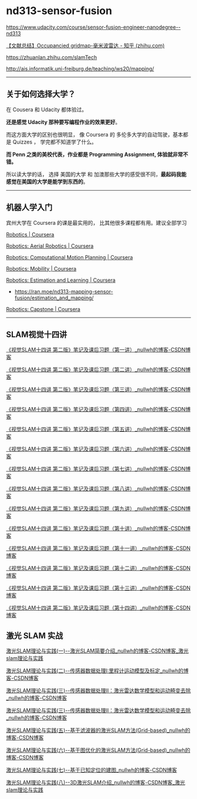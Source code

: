 # nd313-sensor-fusion

<https://www.udacity.com/course/sensor-fusion-engineer-nanodegree--nd313>

[【文献总结】Occupancied gridmap-毫米波雷达 - 知乎 (zhihu.com)](https://zhuanlan.zhihu.com/p/110223867)

<https://zhuanlan.zhihu.com/slamTech>

<http://ais.informatik.uni-freiburg.de/teaching/ws20/mapping/>





---

## 关于如何选择大学？

在 Cousera 和 Udacity 都体验过。

**还是感觉 Udacity 那种要写编程作业的效果更好**。

而这方面大学的区别也很明显， 像 Coursera 的 多伦多大学的自动驾驶，基本都是 Quizzes ， 学完都不知道学了什么。

**而 Penn 之类的美校代表，作业都是 Programming Assignment,  体验就非常不错。** 

所以读大学的话， 选择 美国的大学 和 加澳那些大学的感受很不同，**最起码我能感觉在美国的大学是能学到东西的**。

---

## 机器人学入门

宾州大学在 Coursera 的课是最实用的， 比其他很多课程都有用。建议全部学习

[Robotics | Coursera](https://www.coursera.org/specializations/robotics) 

[Robotics: Aerial Robotics | Coursera](https://www.coursera.org/learn/robotics-flight?specialization=robotics)

[Robotics: Computational Motion Planning | Coursera](https://www.coursera.org/learn/robotics-motion-planning?specialization=robotics)

[Robotics: Mobility | Coursera](https://www.coursera.org/learn/robotics-mobility?specialization=robotics)

[Robotics: Estimation and Learning | Coursera](https://www.coursera.org/learn/robotics-learning?specialization=robotics)

- https://ran.moe/nd313-mapping-sensor-fusion/estimation_and_mapping/

[Robotics: Capstone | Coursera](https://www.coursera.org/learn/robotics-capstone?specialization=robotics)





---

## SLAM视觉十四讲

[《视觉SLAM十四讲 第二版》笔记及课后习题（第一讲）_nullwh的博客-CSDN博客](https://blog.csdn.net/weixin_43619346/article/details/103181076?spm=1001.2014.3001.5502)

[《视觉SLAM十四讲 第二版》笔记及课后习题（第二讲）_nullwh的博客-CSDN博客](https://blog.csdn.net/weixin_43619346/article/details/103183262?spm=1001.2014.3001.5502)

[《视觉SLAM十四讲 第二版》笔记及课后习题（第三讲）_nullwh的博客-CSDN博客](https://blog.csdn.net/weixin_43619346/article/details/103186005?spm=1001.2014.3001.5502)

[《视觉SLAM十四讲 第二版》笔记及课后习题（第四讲）_nullwh的博客-CSDN博客](https://blog.csdn.net/weixin_43619346/article/details/103197189?spm=1001.2014.3001.5502)

[《视觉SLAM十四讲 第二版》笔记及课后习题（第五讲）_nullwh的博客-CSDN博客](https://blog.csdn.net/weixin_43619346/article/details/103198497?spm=1001.2014.3001.5502)

[《视觉SLAM十四讲 第二版》笔记及课后习题（第六讲）_nullwh的博客-CSDN博客](https://blog.csdn.net/weixin_43619346/article/details/103201588?spm=1001.2014.3001.5502)

[《视觉SLAM十四讲 第二版》笔记及课后习题（第七讲）_nullwh的博客-CSDN博客](https://blog.csdn.net/weixin_43619346/article/details/103213752?spm=1001.2014.3001.5502)

[《视觉SLAM十四讲 第二版》笔记及课后习题（第八讲）_nullwh的博客-CSDN博客](https://blog.csdn.net/weixin_43619346/article/details/103218214?spm=1001.2014.3001.5502)

[《视觉SLAM十四讲 第二版》笔记及课后习题（第九讲）_nullwh的博客-CSDN博客](https://blog.csdn.net/weixin_43619346/article/details/103218738?spm=1001.2014.3001.5502)

[《视觉SLAM十四讲 第二版》笔记及课后习题（第十讲）_nullwh的博客-CSDN博客](https://blog.csdn.net/weixin_43619346/article/details/103219420?spm=1001.2014.3001.5502)

[《视觉SLAM十四讲 第二版》笔记及课后习题（第十一讲）_nullwh的博客-CSDN博客](https://blog.csdn.net/weixin_43619346/article/details/103219544?spm=1001.2014.3001.5502)

[《视觉SLAM十四讲 第二版》笔记及课后习题（第十二讲）_nullwh的博客-CSDN博客](https://blog.csdn.net/weixin_43619346/article/details/103219551?spm=1001.2014.3001.5502)

[《视觉SLAM十四讲 第二版》笔记及课后习题（第十三讲）_nullwh的博客-CSDN博客](https://blog.csdn.net/weixin_43619346/article/details/103219558?spm=1001.2014.3001.5502)

[《视觉SLAM十四讲 第二版》笔记及课后习题（第十四讲）_nullwh的博客-CSDN博客](https://blog.csdn.net/weixin_43619346/article/details/103219568?spm=1001.2014.3001.5502)





## 激光 SLAM 实战

[激光SLAM理论与实践(一)--激光SLAM简要介绍_nullwh的博客-CSDN博客_激光slam理论与实践](https://blog.csdn.net/weixin_43619346/article/details/105997806?spm=1001.2014.3001.5502)

[激光SLAM理论与实践(二)--传感器数据处理I:里程计运动模型及标定_nullwh的博客-CSDN博客](https://blog.csdn.net/weixin_43619346/article/details/106663346?spm=1001.2014.3001.5502)

[激光SLAM理论与实践(三)--传感器数据处理II：激光雷达数学模型和运动畸变去除_nullwh的博客-CSDN博客](https://blog.csdn.net/weixin_43619346/article/details/106665266?spm=1001.2014.3001.5502)

[激光SLAM理论与实践(三)--传感器数据处理II：激光雷达数学模型和运动畸变去除_nullwh的博客-CSDN博客](https://blog.csdn.net/weixin_43619346/article/details/106665266?spm=1001.2014.3001.5502)

[激光SLAM理论与实践(五)--基于滤波器的激光SLAM方法(Grid-based)_nullwh的博客-CSDN博客](https://blog.csdn.net/weixin_43619346/article/details/106666125?spm=1001.2014.3001.5502)

[激光SLAM理论与实践(六)--基于图优化的激光SLAM方法(Grid-based)_nullwh的博客-CSDN博客](https://blog.csdn.net/weixin_43619346/article/details/106666314?spm=1001.2014.3001.5502)

[激光SLAM理论与实践(七)--基于已知定位的建图_nullwh的博客-CSDN博客](https://blog.csdn.net/weixin_43619346/article/details/106667137?spm=1001.2014.3001.5502)

[激光SLAM理论与实践(八)--3D激光SLAM介绍_nullwh的博客-CSDN博客_激光slam理论与实践](https://blog.csdn.net/weixin_43619346/article/details/106667848?spm=1001.2014.3001.5502)

